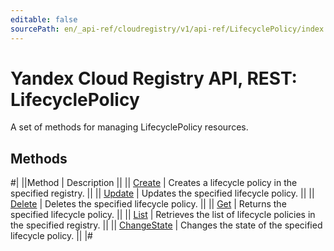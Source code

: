 ```yaml
---
editable: false
sourcePath: en/_api-ref/cloudregistry/v1/api-ref/LifecyclePolicy/index.md
---
```


# Yandex Cloud Registry API, REST: LifecyclePolicy

A set of methods for managing LifecyclePolicy resources.

## Methods

#|
||Method | Description ||
|| [Create](create.md) | Creates a lifecycle policy in the specified registry. ||
|| [Update](update.md) | Updates the specified lifecycle policy. ||
|| [Delete](delete.md) | Deletes the specified lifecycle policy. ||
|| [Get](get.md) | Returns the specified lifecycle policy. ||
|| [List](list.md) | Retrieves the list of lifecycle policies in the specified registry. ||
|| [ChangeState](changeState.md) | Changes the state of the specified lifecycle policy. ||
|#